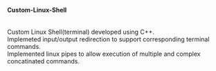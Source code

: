 **Custom-Linux-Shell**
<br />
<br />
<br />
Custom Linux Shell(terminal) developed using C++.<br />
Implemeted input/output redirection to support corresponding terminal commands.<br />
Implemented linux pipes to allow execution of multiple and complex concatinated commands.<br />
